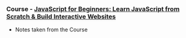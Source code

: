### Course -  [JavaScript for Beginners: Learn JavaScript from Scratch & Build Interactive Websites](udemy.com/course/javascript-course-beginners)

- Notes taken from the Course